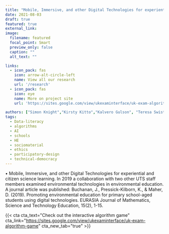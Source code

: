 ```yaml
---
title: "Mobile, Immersive, and other Digital Technologies for experiential and citizen science learning"
date: 2021-08-03
draft: true
featured: true
external_link: 
image:
  filename: featured
  focal_point: Smart
  preview_only: false
  caption: ""
  alt_text: "" 

links:
  - icon_pack: fas
    icon: arrow-alt-circle-left
    name: View all our research
    url: '/research'
  - icon_pack: fas
    icon: eye
    name: More on project site
    url: 'https://sites.google.com/view/ukexaminterface/uk-exam-algorithm-game'

authors: ["Simon Knight","Kirsty Kitto","Kalvero Gulson", "Teresa Swist", "Claire Benn", "Gradient Institute", "Tech for Social Good"]
tags: 
  - Data-literacy
  - algorithms
  - AI
  - schools
  - HE
  - sociomaterial
  - ethics
  - participatory-design
  - technical-democracy
---
```


•	Mobile, Immersive, and other Digital Technologies for experiential and citizen science learning. In 2019 a collaboration with two other UTS staff members examined environmental technologies in environmental education. A journal article was published:  Buchanan, J., Pressick-Kilborn, K., & Maher, D. (2019). Promoting environmental education for primary school-aged students using digital technologies. EURASIA Journal of Mathematics, Science and Technology Education, 15(2), 1-15. 



{{< cta cta_text="Check out the interactive algorithm game" cta_link="https://sites.google.com/view/ukexaminterface/uk-exam-algorithm-game" cta_new_tab="true" >}}
    

